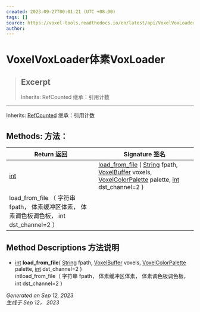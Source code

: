 ```yaml
---
created: 2023-09-27T00:01:21 (UTC +08:00)
tags: []
source: https://voxel-tools.readthedocs.io/en/latest/api/VoxelVoxLoader/
author: 
---
```


# VoxelVoxLoader体素VoxLoader

> ## Excerpt
> Inherits: RefCounted 继承：引用计数

---
Inherits: [RefCounted](https://docs.godotengine.org/en/stable/classes/class_refcounted.html) 继承：引用计数

## Methods: 方法：

| Return 返回 | Signature 签名 |
| --- | --- |
| [int](https://docs.godotengine.org/en/stable/classes/class_int.html) | [load\_from\_file](https://voxel-tools.readthedocs.io/en/latest/api/VoxelVoxLoader/#i_load_from_file) ( [String](https://docs.godotengine.org/en/stable/classes/class_string.html) fpath, [VoxelBuffer](https://voxel-tools.readthedocs.io/en/latest/api/VoxelBuffer/) voxels, [VoxelColorPalette](https://voxel-tools.readthedocs.io/en/latest/api/VoxelColorPalette/) palette, [int](https://docs.godotengine.org/en/stable/classes/class_int.html) dst\_channel=2 )  
load\_from\_file （ 字符串 fpath， 体素缓冲区体素， 体素调色板调色板， int dst\_channel=2 ） |

## Method Descriptions 方法说明

-   [int](https://docs.godotengine.org/en/stable/classes/class_int.html) **load\_from\_file**( [String](https://docs.godotengine.org/en/stable/classes/class_string.html) fpath, [VoxelBuffer](https://voxel-tools.readthedocs.io/en/latest/api/VoxelBuffer/) voxels, [VoxelColorPalette](https://voxel-tools.readthedocs.io/en/latest/api/VoxelColorPalette/) palette, [int](https://docs.godotengine.org/en/stable/classes/class_int.html) dst\_channel=2 )  
    intload\_from\_file（ 字符串 fpath， 体素缓冲区体素， 体素调色板调色板， int dst\_channel=2 ）

_Generated on Sep 12, 2023  
生成于 Sep 12， 2023_
